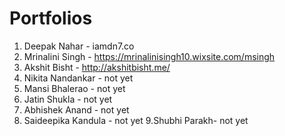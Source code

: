 # Portfolios

1. Deepak Nahar - iamdn7.co
2. Mrinalini Singh - https://mrinalinisingh10.wixsite.com/msingh
3. Akshit Bisht - http://akshitbisht.me/
4. Nikita Nandankar - not yet
5. Mansi Bhalerao - not yet
6. Jatin Shukla - not yet
7. Abhishek Anand - not yet
8. Saideepika Kandula - not yet
9.Shubhi Parakh- not yet

